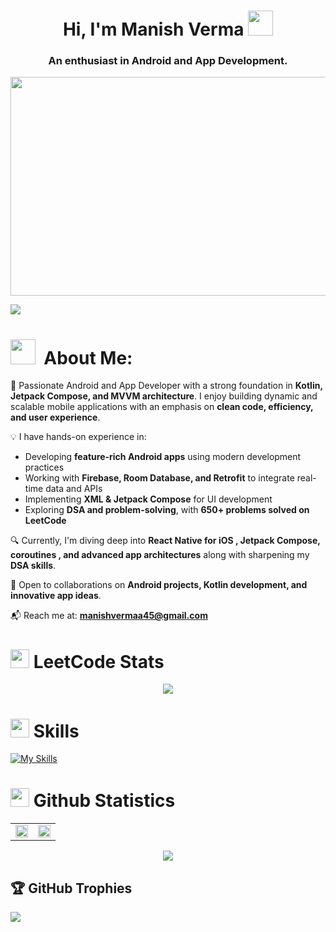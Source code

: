 <h1 align="center">Hi, I'm Manish Verma <img src='https://media.giphy.com/media/v1.Y2lkPTc5MGI3NjExNGExNzhmMGNkOWZlZWZjN2ZlNWM2NjUxMmI4NGM0ZTdmMDJhZDgxOCZlcD12MV9pbnRlcm5hbF9naWZzX2dpZklkJmN0PXM/NFGhfDRVAml9khfvzP/giphy.gif' width='40'></h1>
<h3 align="center">An enthusiast in Android and App Development.</h3>

<p align="center">
  <img src="https://camo.githubusercontent.com/2366b34bb903c09617990fb5fff4622f3e941349e846ddb7e73df872a9d21233/68747470733a2f2f63646e2e6472696262626c652e636f6d2f75736572732f3733303730332f73637265656e73686f74732f363538313234332f6176656e746f2e676966" height="350" width="550" />
</p>

![](https://komarev.com/ghpvc/?username=beast-45)

# <img src="https://github.com/Anmol-Baranwal/Cool-GIFs-For-GitHub/assets/74038190/2c0eef4b-7b75-42bd-9722-4bea97a2d532" width="40">&nbsp; About Me:
🚀 Passionate Android and App Developer with a strong foundation in **Kotlin, Jetpack Compose, and MVVM architecture**. I enjoy building dynamic and scalable mobile applications with an emphasis on **clean code, efficiency, and user experience**.

💡 I have hands-on experience in:
- Developing **feature-rich Android apps** using modern development practices
- Working with **Firebase, Room Database, and Retrofit** to integrate real-time data and APIs
- Implementing **XML & Jetpack Compose** for UI development
- Exploring **DSA and problem-solving**, with **650+ problems solved on LeetCode**

🔍 Currently, I'm diving deep into **React Native for iOS , Jetpack Compose, coroutines , and advanced app architectures** along with sharpening my **DSA skills**.

💼 Open to collaborations on **Android projects, Kotlin development, and innovative app ideas**.

📬 Reach me at: **manishvermaa45@gmail.com**


<h1 align="left"> <img src="https://media.giphy.com/media/iY8CRBdQXODJSCERIr/giphy.gif" width="30"> LeetCode Stats</h1>
<p align="center">
  <img src="https://leetcard.jacoblin.cool/beast45?animation=true" />
</p>

<h1 align="left"> <img src="https://media2.giphy.com/media/QssGEmpkyEOhBCb7e1/giphy.gif?cid=ecf05e47a0n3gi1bfqntqmob8g9aid1oyj2wr3ds3mg700bl&rid=giphy.gif" width ="30"> Skills</h1>

[![My Skills](https://skillicons.dev/icons?i=c,cpp,kotlin,js,ts,css,react,tailwind,androidstudio,vscode,webstorm,idea,figma,firebase,postgres,mysql,git,github,gradle,stackoverflow,windows&perline=10)](https://skillicons.dev)

<h1 align="left"> <img src="https://media.giphy.com/media/iY8CRBdQXODJSCERIr/giphy.gif" width="30"> Github Statistics</h1>
<table>
  <tr>
    <td>
      <img src="https://github-readme-stats.vercel.app/api?username=beast-45&theme=highcontrast&hide_border=false&include_all_commits=true&count_private=true" width="100%"/>
    </td>
    <td>
      <img src="https://github-readme-streak-stats.herokuapp.com/?user=beast-45&theme=highcontrast&hide_border=false" width="100%"/>
    </td>
  </tr>
</table>

<p align="center">
  <img src="https://github-readme-stats.vercel.app/api/top-langs/?username=beast-45&theme=highcontrast&hide_border=false&layout=compact"/>
</p>

## 🏆 GitHub Trophies
![](https://github-profile-trophy.vercel.app/?username=beast-45&theme=radical&no-frame=false&no-bg=true&margin-w=4)

